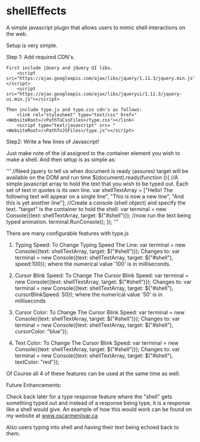 # shellEffects
A simple javascript plugin that allows users to mimic shell interactions on the web. 



Setup is very simple. 

Step 1:
	Add required CDN's.  
		
	First include jQuery and jQuery UI libs.
		<script src="https://ajax.googleapis.com/ajax/libs/jquery/1.11.3/jquery.min.js"></script>
		<script src="https://ajax.googleapis.com/ajax/libs/jqueryui/1.11.3/jquery-ui.min.js"></script> 

	Then include type.js and type.css cdn's as follows:
		<link rel="stylesheet" type="text/css" href="<WebsiteRoot>/<PathToCssFiles>/type.css"></link>
		<script type="text/javascript" src= "<WebsiteRoot>/<PathToJSFiles>/type.js"></script>

Step2: Write a few lines of Javascript!

Just make note of the id assigned to the container element you wish to make a shell. And then setup is as simple as:

'''
	//Need jquery to tell us when document is ready (assures) target will be available on the DOM and run time
	$(document).ready(function (){
		//A simple javascript array to hold the text that you wish to be typed out. Each set of text in quotes is its own line.
		var shellTextArray = ["Hello! The following text will appear on a single line", "This is now a new line", "And this is yet another line"];
		//Create a console (shell object) and specify the text. "target" is the container to hold the shell.
		var terminal = new Console({text: shellTextArray, target: $("#shell")});
		//now run the text being typed animation.
		terminal.RunConsole();
	});
'''

There are many configurable features with type.js

1. Typing Speed:
	To Change Typing Speed The Line:
		var terminal = new Console({text: shellTextArray, target: $("#shell")});
	Changes to:
		var terminal = new Console({text: shellTextArray, target: $("#shell"), speed:100});
	where the numerical value '100' is in milliseconds.

2. Cursor Blink Speed:
	To Change The  Cursor Blink Speed:
		var terminal = new Console({text: shellTextArray, target: $("#shell")});
	Changes to:
		var terminal = new Console({text: shellTextArray, target: $("#shell"), cursorBlinkSpeed: 50});
	where the numerical value '50' is in milliseconds

3. Cursor Color:
	To Change The  Cursor Blink Speed:
		var terminal = new Console({text: shellTextArray, target: $("#shell")});
	Changes to:
		var terminal = new Console({text: shellTextArray, target: $("#shell"), cursorColor: "blue"});

4. Text Color:
	To Change The  Cursor Blink Speed:
		var terminal = new Console({text: shellTextArray, target: $("#shell")});
	Changes to:
		var terminal = new Console({text: shellTextArray, target: $("#shell"), textColor: "red"});

Of Course all 4 of these features can be used at the same time as well. 


Future Enhancements:

Check back later for a type response feature where the "shell" gets something typed out and instead of a response being type, it is a response like a shell would give. An example of how
this would work can be found on my website at www.oscarmenjivar.ca

Also users typing into shell and having their text being echoed back to them.

